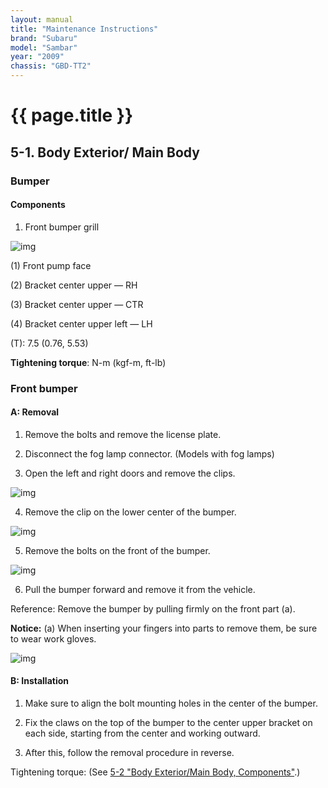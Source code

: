 ```yaml
---
layout: manual
title: "Maintenance Instructions"
brand: "Subaru"
model: "Sambar"
year: "2009"
chassis: "GBD-TT2"
---
```


# {{ page.title }}
## 5-1. Body Exterior/ Main Body
### Bumper
#### Components
1. Front bumper grill

![img](../assets/images/5-1-1.PNG)

(1) Front pump face

(2) Bracket center upper — RH

(3) Bracket center upper — CTR

(4) Bracket center upper left — LH

(T): 7.5 (0.76, 5.53)

**Tightening torque**: N-m (kgf-m, ft-lb)

### Front bumper
#### **A: Removal**
1) Remove the bolts and remove the license plate.

2) Disconnect the fog lamp connector. (Models with fog lamps)

3) Open the left and right doors and remove the clips.

![img](../assets/images/5-1-2.PNG)

4) Remove the clip on the lower center of the bumper.

![img](../assets/images/5-1-3.PNG)

5) Remove the bolts on the front of the bumper.

![img](../assets/images/5-1-4.PNG)

6) Pull the bumper forward and remove it from the vehicle.

Reference: Remove the bumper by pulling firmly on the front part (a).

**Notice:**
(a) When inserting your fingers into parts to remove them, be sure to wear work gloves.

![img](../assets/images/5-1-5.PNG)

#### **B: Installation**

1) Make sure to align the bolt mounting holes in the center of the bumper.

2) Fix the claws on the top of the bumper to the center upper bracket on each side, starting from the center and working outward.

3) After this, follow the removal procedure in reverse.

Tightening torque: 
(See [5-2 "Body Exterior/Main Body, Components"](#components).)